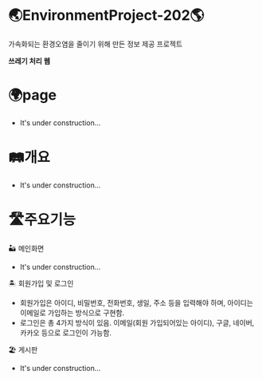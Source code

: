# 🌏EnvironmentProject-202🌎
가속화되는 환경오염을 줄이기 위해 만든 정보 제공 프로젝트

**쓰레기 처리 웹**
  
# 🌍page
  * It's under construction...
  
# 🛤개요
  * It's under construction...
  
# 🛣주요기능
  
  🏜 메인화면
  * It's under construction...

  🏝 회원가입 및 로그인
  * 회원가입은 아이디, 비밀번호, 전화번호, 생일, 주소 등을 입력해야 하며, 아이디는 이메일로 가입하는 방식으로 구현함.
  * 로그인은 총 4가지 방식이 있음. 이메일(회원 가입되어있는 아이디), 구글, 네이버, 카카오 등으로 로그인이 가능함.
  
  🏖 게시판
  * It's under construction...
